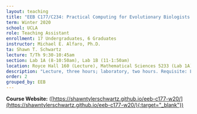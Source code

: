 ```yaml
---
layout: teaching
title: "EEB C177/C234: Practical Computing for Evolutionary Biologists and Ecologists"
term: Winter 2020
school: UCLA
role: Teaching Assistant
enrollment: 17 Undergraduates, 6 Graduates
instructor: Michael E. Alfaro, Ph.D.
ta: Shawn T. Schwartz
lecture: T/Th 9:30-10:45am
section: Lab 1A (8-10:50am), Lab 1B (11-1:50am)
location: Royce Hall 160 (Lecture), Mathematical Sciences 5233 (Lab 1A), Young Hall 1044 (Lab 1B)
description: "Lecture, three hours; laboratory, two hours. Requisite: Life Sciences 1 or 7B. Introduction to fundamental skills needed for manipulation, analysis, and visualization of large data sets. Basic programming and scripting in Python as well as working in shell, regular expressions, and related topics."
order: 2
grouped_by: EEB
---
```


<!-- {% assign course_assignments = site.teaching | where:"grouped_by","eeb-c177-winter-2020" %}
<ul>
    {% for item in course_assignments %}
        <li><a href="{{ item.url | relative_url }}">{{ item.title }}</a></li>
    {% endfor %}
</ul> -->

**Course Website:** ([https://shawntylerschwartz.github.io/eeb-c177-w20/](https://shawntylerschwartz.github.io/eeb-c177-w20/){:target="_blank"})